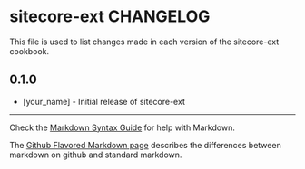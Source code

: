 sitecore-ext CHANGELOG
======================

This file is used to list changes made in each version of the sitecore-ext cookbook.

0.1.0
-----
- [your_name] - Initial release of sitecore-ext

- - -
Check the [Markdown Syntax Guide](http://daringfireball.net/projects/markdown/syntax) for help with Markdown.

The [Github Flavored Markdown page](http://github.github.com/github-flavored-markdown/) describes the differences between markdown on github and standard markdown.
